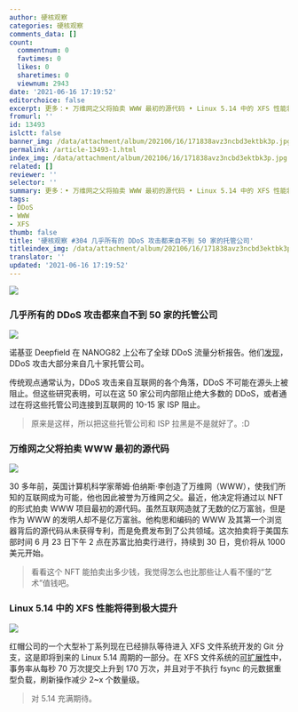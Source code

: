 ```yaml
---
author: 硬核观察
categories: 硬核观察
comments_data: []
count:
  commentnum: 0
  favtimes: 0
  likes: 0
  sharetimes: 0
  viewnum: 2943
date: '2021-06-16 17:19:52'
editorchoice: false
excerpt: 更多：• 万维网之父将拍卖 WWW 最初的源代码 • Linux 5.14 中的 XFS 性能将得到极大提升
fromurl: ''
id: 13493
islctt: false
banner_img: /data/attachment/album/202106/16/171838avz3ncbd3ektbk3p.jpg
permalink: /article-13493-1.html
index_img: /data/attachment/album/202106/16/171838avz3ncbd3ektbk3p.jpg
related: []
reviewer: ''
selector: ''
summary: 更多：• 万维网之父将拍卖 WWW 最初的源代码 • Linux 5.14 中的 XFS 性能将得到极大提升
tags:
- DDoS
- WWW
- XFS
thumb: false
title: '硬核观察 #304 几乎所有的 DDoS 攻击都来自不到 50 家的托管公司'
titleindex_img: /data/attachment/album/202106/16/171838avz3ncbd3ektbk3p.jpg
translator: ''
updated: '2021-06-16 17:19:52'
---
```


![](/data/attachment/album/202106/16/171838avz3ncbd3ektbk3p.jpg)


### 几乎所有的 DDoS 攻击都来自不到 50 家的托管公司


![](/data/attachment/album/202106/16/171851p2lfzj2fl26behmd.jpg)


诺基亚 Deepfield 在 NANOG82 上公布了全球 DDoS 流量分析报告。他们[发现](https://www.nokia.com/about-us/news/releases/2021/06/14/nokia-deepfield-global-analysis-shows-most-ddos-attacks-originate-from-fewer-than-50-hosting-companies/)，DDoS 攻击大部分来自几十家托管公司。


传统观点通常认为，DDoS 攻击来自互联网的各个角落，DDoS 不可能在源头上被阻止。但这些研究表明，可以在这 50 家公司内部阻止绝大多数的 DDoS，或者通过在将这些托管公司连接到互联网的 10-15 家 ISP 阻止。



> 
> 原来是这样，所以把这些托管公司和 ISP 拉黑是不是就好了。:D
> 
> 
> 


### 万维网之父将拍卖 WWW 最初的源代码


![](/data/attachment/album/202106/16/171914ynr4vne7g96fgeef.jpg)


30 多年前，英国计算机科学家蒂姆·伯纳斯·李创造了万维网（WWW），使我们所知的互联网成为可能，他也因此被誉为万维网之父。最近，他决定将通过以 NFT 的形式拍卖 WWW 项目最初的源代码。虽然互联网造就了无数的亿万富翁，但是作为 WWW 的发明人却不是亿万富翁。他构思和编码的 WWW 及其第一个浏览器背后的源代码从未获得专利，而是免费发布到了公共领域。这次拍卖将于美国东部时间 6 月 23 日下午 2 点在苏富比拍卖行进行，持续到 30 日，竞价将从 1000 美元开始。



> 
> 看看这个 NFT 能拍卖出多少钱，我觉得怎么也比那些让人看不懂的“艺术”值钱吧。
> 
> 
> 


### Linux 5.14 中的 XFS 性能将得到极大提升


![](/data/attachment/album/202106/16/171933bnct2lzfh98ocbct.jpg)


红帽公司的一个大型补丁系列现在已经排队等待进入 XFS 文件系统开发的 Git 分支，这是即将到来的 Linux 5.14 周期的一部分。在 XFS 文件系统的[可扩展性](https://www.phoronix.com/scan.php?page=news_item&px=XFS-CIL-Log-Scalability-5.14)中，事务率从每秒 70 万次提交上升到 170 万次，并且对于不执行 fsync 的元数据重型负载，刷新操作减少 2~x 个数量级。



> 
> 对 5.14 充满期待。
> 
> 
>